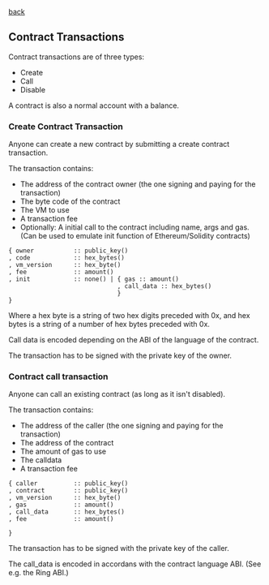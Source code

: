 [back](./contracts.md)
## Contract Transactions

Contract transactions are of three types:
- Create
- Call
- Disable

A contract is also a normal account with a balance.


### Create Contract Transaction

Anyone can create a new contract by submitting a create contract transaction.

The transaction contains:
- The address of the contract owner (the one signing and paying for the transaction) 
- The byte code of the contract
- The VM to use
- A transaction fee
- Optionally: A initial call to the contract including name, args and gas. (Can be used to emulate init function of Ethereum/Solidity contracts)



```
{ owner           :: public_key()
, code            :: hex_bytes()
, vm_version      :: hex_byte()
, fee             :: amount()
, init            :: none() | { gas :: amount()
                              , call_data :: hex_bytes()
                              }
}
```

Where a hex byte is a string of two hex digits preceded with 0x,
and hex bytes is a string of a number of hex bytes preceded with 0x.

Call data is encoded depending on the ABI of the language of the contract.

The transaction has to be signed with the private key of the owner.

### Contract call transaction

Anyone can call an existing contract (as long as it isn't disabled).

The transaction contains:
- The address of the caller (the one signing and paying for the transaction)
- The address of the contract
- The amount of gas to use
- The calldata
- A transaction fee

```
{ caller          :: public_key()
, contract        :: public_key()
, vm_version      :: hex_byte()
, gas             :: amount()
, call_data       :: hex_bytes()
, fee             :: amount()

}
```

The transaction has to be signed with the private key of the caller.

The call_data is encoded in accordans with the contract language ABI.
(See e.g. the Ring ABI.)